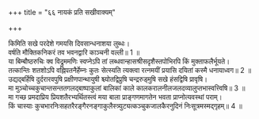 +++
title = "६६ नायकं प्रति सखीवाक्यम्"

+++
  
किमिति सखे परदेशे गमयसि दिवसान्धनाशया लुब्धः।  
वर्षति मौक्तिकनिकरं तव भवनद्वारि काञ्चनी वल्ली॥ 1 ॥  
या बिम्बौष्ठरुचिः क्व विद्रुममणिः स्वप्नेऽपि तां लब्धवान्हासश्रीसदृशैस्तपोभिरपि किं मुक्ताफलैर्भूयते।  
तत्कान्तिः शतशोऽपि वह्निपतनैर्हेम्नः कुतः सेत्स्यति त्यक्त्वा रत्नमयीं प्रयासि दयितां कस्मै धनायाध्वग॥ 2 ॥  
उद्यद्बर्हिषि दुर्दरारवपुषि प्रक्षीणपान्थायुषी श्च्योतद्विप्रुषि चन्द्ररुड्मुषि सखे हंसद्विषि प्रावृषि।  
मा मुञ्चोच्चकुचान्तसन्ततगलद्बाष्पाकुलां बालिकां काले कालकरालनीलजलदव्यालुप्तभास्वत्त्विषि॥ 3 ॥  
मा गच्छ प्रमदाप्रिय प्रियशतैरभ्यर्थितस्त्वं मया बाला प्राङ्गणमागतेन भवता प्राप्नोत्यवस्थां पराम्।  
किं चास्याः कुचभारनिःसहतरैरङ्गैरनङ्गाकुलैस्त्र्युट्यत्कञ्चुकजालकैरनुदिनं निःसूत्रमस्मद्गृहम्॥ 4 ॥  

